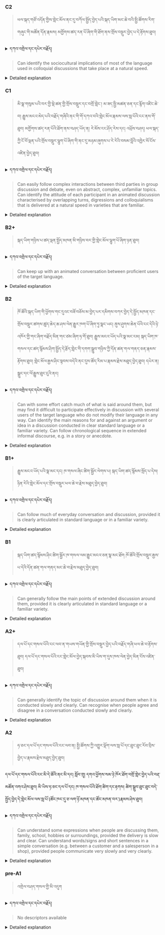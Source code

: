 ### C2
<!-- panels:start -->
<!-- div:left-panel -->

> ཕལ་སྐད་གཙོ་འདོན་གྱིས་གླེང་མོལ་ནང་དུ་བཀོལ་སྤྱོད་བྱེད་པའི་སྐད་ཡིག་མང་ཆེ་བའི་སྤྱི་ཚོགས་རིག་གཞུང་གི་མཚོན་དོན་རྣམས། མགྱོགས་ཚད་རན་པོ་ཞིག་གི་ཐོག་ནས་གྲོས་བསྔུར་བྱེད་པ་དེ་རྟོགས་ཐུབ། 




<details>
  <summary>དཀའ་འགྲེལ་དང་དཔེར་བརྗོད།</summary>

བདག་གིས་དེ་ལྷག་ཏུ་སྟབས་བདེའི་ཆ་ཤས་སུ་དབྱེ་རུ་བཅུག་པ་སྟེ།

1.སྐད་ཆ་དྭངས་ཤིང་གསལ་བ་སྟེ། འདིས་ཁྱོད་ཀྱིས་གོ་བདེ་ཤེས་སླ་བའི་ཐབས་ལ་བརྟེན་ནས་བཤད་ཆོག་པ་དང་འབྲི་ཆོག་པ་མཚོན་ ཁྱེད་ཀྱིས་དོན་སྙིང་ལྡན་པའི་ཚིག་བཀོལ་ནས་ཉན་མཁན་དང་ཀློག་པ་པོ་རྣམས་ལ་མཚོན་ན་རྙོག་འཛིང་ཆེན་པོ་མེད།
དཔེ་མཚོན་འདི་ལྟར། "དེ་རིང་གི་ནམ་མཁའ་ཧ་ཅང་སྔོ་"ཞེས་པ་ནི་སྟབས་བདེ་ཞིང་གསལ་བའི་ཚིག་གྲུབ་ཤིག་རེད།
</details>


<!-- div:right-panel -->

> Can identify the sociocultural implications of most of the language used in colloquial discussions that take place at a natural speed.





<details>

  <summary>Detailed explanation</summary>

It means that the written text is entirely devoid of spelling, punctuation, grammar, or any other mistakes that would compromise its correctness, clarity, or adherence to the established rules and conventions of the writing system.

</details>

<!-- panels:end -->




### C1
<!-- panels:start -->
<!-- div:left-panel -->

>  མི་སྣ་གསུམ་པའི་བར་གྱི་སྡེ་ཚན་གྱི་གྲོས་བསྡུར་དང་བགྲོ་གླེང་། མ་ཟད་སྤྱི་མཚན་ཅན་དང་རྙོག་འཛིང་ཆེ་བ། རྒྱུས་མངའ་མེད་པའི་བརྗོད་གཞིའི་ནང་གི་གོ་དཀའ་བའི་གླེང་མོལ་རྣམས་ལས་སླ་པོའི་ངང་ནས་གོ་ཐུབ།
མགྱོགས་ཚད་རན་པོའི་ཐོག་ནས་བཤད་ཡོད་ན། རེ་མོས་ངང་ཤོད་རེས་དང། འཕྲོས་བཤད། ཕལ་སྐད་ཀྱི་ངོ་བོ་ལྡན་པའི་གྲོས་བསྡུར་ལྷུག་པོ་ཞིག་གི་ནང་དུ་མཉམ་ཞུགས་པ་རེ་རེའི་བསམ་བློའི་འཁྱེར་སོ་ངོས་འཛིན་བྱེད་ཐུབ། 




<details>
  <summary>དཀའ་འགྲེལ་དང་དཔེར་བརྗོད།</summary>

བདག་གིས་དེ་ལྷག་ཏུ་སྟབས་བདེའི་ཆ་ཤས་སུ་དབྱེ་རུ་བཅུག་པ་སྟེ།

1.སྐད་ཆ་དྭངས་ཤིང་གསལ་བ་སྟེ། འདིས་ཁྱོད་ཀྱིས་གོ་བདེ་ཤེས་སླ་བའི་ཐབས་ལ་བརྟེན་ནས་བཤད་ཆོག་པ་དང་འབྲི་ཆོག་པ་མཚོན་ ཁྱེད་ཀྱིས་དོན་སྙིང་ལྡན་པའི་ཚིག་བཀོལ་ནས་ཉན་མཁན་དང་ཀློག་པ་པོ་རྣམས་ལ་མཚོན་ན་རྙོག་འཛིང་ཆེན་པོ་མེད།
དཔེ་མཚོན་འདི་ལྟར། "དེ་རིང་གི་ནམ་མཁའ་ཧ་ཅང་སྔོ་"ཞེས་པ་ནི་སྟབས་བདེ་ཞིང་གསལ་བའི་ཚིག་གྲུབ་ཤིག་རེད།
</details>

<!-- div:right-panel -->

>Can easily follow complex interactions between third parties in group discussion and debate, even on abstract, complex, unfamiliar topics.
Can identify the attitude of each participant in an animated discussion characterised by overlapping turns, digressions and colloquialisms that is delivered at a natural speed in varieties that are familiar.





<details>

  <summary>Detailed explanation</summary>

Let me break it down into simpler parts:

1. Clear and fluent language: This means that you can speak or write in a way that is easy to understand. You use words that make sense and are not too complicated for the listener or reader.
Example: "The sky is blue today" is a clear and simple sentence.

</details>

<!-- panels:end -->




### B2+
<!-- panels:start -->
<!-- div:left-panel -->

> སྐད་ཡིག་གཉིས་པ་ཚད་ལྡན་སྤྱོད་མཁན་མི་གཉིས་བར་གྱི་གླེང་མོལ་ལྷུག་པོ་ཞིག་ཉན་ཐུབ།


<details>
  <summary>དཀའ་འགྲེལ་དང་དཔེར་བརྗོད།</summary>

བདག་གིས་དེ་ལྷག་ཏུ་སྟབས་བདེའི་ཆ་ཤས་སུ་དབྱེ་རུ་བཅུག་པ་སྟེ།

1.སྐད་ཆ་དྭངས་ཤིང་གསལ་བ་སྟེ། འདིས་ཁྱོད་ཀྱིས་གོ་བདེ་ཤེས་སླ་བའི་ཐབས་ལ་བརྟེན་ནས་བཤད་ཆོག་པ་དང་འབྲི་ཆོག་པ་མཚོན་ ཁྱེད་ཀྱིས་དོན་སྙིང་ལྡན་པའི་ཚིག་བཀོལ་ནས་ཉན་མཁན་དང་ཀློག་པ་པོ་རྣམས་ལ་མཚོན་ན་རྙོག་འཛིང་ཆེན་པོ་མེད།
དཔེ་མཚོན་འདི་ལྟར། "དེ་རིང་གི་ནམ་མཁའ་ཧ་ཅང་སྔོ་"ཞེས་པ་ནི་སྟབས་བདེ་ཞིང་གསལ་བའི་ཚིག་གྲུབ་ཤིག་རེད།
</details>


<!-- div:right-panel -->

>Can keep up with an animated conversation between proficient users of the target language.



<details>

  <summary>Detailed explanation</summary>

Let me break it down into simpler parts:

1. Clear and fluent language: This means that you can speak or write in a way that is easy to understand. You use words that make sense and are not too complicated for the listener or reader.
Example: "The sky is blue today" is a clear and simple sentence.

</details>

<!-- panels:end -->




### B2
<!-- panels:start -->
<!-- div:left-panel -->

>ཁོ་ཚོའི་སྐད་ཡིག་གི་ཕྱོགས་གང་དུའང་བཟོ་བཅོས་མ་བྱེད་པར་དམིགས་བཀར་བྱེད་དེ་སྤྱོད་མཁན་དང་གྲོས་བསྡུར་ཚགས་ཚུད་ཆེད་ཆ་ཤས་ལེན་རྒྱུར་ཁག་པོ་ཞིག་ཏུ་སྣང་ཡང། ནུས་ཤུགས་ཆེན་པོའི་ངང་དེའི་ཉེ་འཁོར་གྱི་གང་ཞིག་བརྗོད་མིན་གང་ཙམ་ཞིག་ཧ་གོ་ཐུབ། 
རྒྱུས་མངའ་ཡོད་པའི་སྣ་མང་ངམ། སྐད་ཡིག་ཁ་གསལ་དང་ཚད་སྙོམས་ཤིག་སྤྱོད་དེ་རྩོད་གླེང་གི་དགག་སྒྲུབ་གཉིས་ཀྱི་དོན་ཚན་གལ་གནད་ཅན་རྣམས་རྟོགས་ཐུབ།
གླེང་མོལ་རྒྱས་ཤིང་སྟབས་བདེའི་ནང་དུས་ཚོད་རིམ་པ་རྣམས་རྗེས་མཐུད་བྱེད་ཐུབ། དཔེར་ན། སྒྲུང་དང་ལོ་རྒྱུས་ཐུང་ངུའི་ནང། 



<details>
  <summary>དཀའ་འགྲེལ་དང་དཔེར་བརྗོད།</summary>

བདག་གིས་དེ་ལྷག་ཏུ་སྟབས་བདེའི་ཆ་ཤས་སུ་དབྱེ་རུ་བཅུག་པ་སྟེ།

1.སྐད་ཆ་དྭངས་ཤིང་གསལ་བ་སྟེ། འདིས་ཁྱོད་ཀྱིས་གོ་བདེ་ཤེས་སླ་བའི་ཐབས་ལ་བརྟེན་ནས་བཤད་ཆོག་པ་དང་འབྲི་ཆོག་པ་མཚོན་ ཁྱེད་ཀྱིས་དོན་སྙིང་ལྡན་པའི་ཚིག་བཀོལ་ནས་ཉན་མཁན་དང་ཀློག་པ་པོ་རྣམས་ལ་མཚོན་ན་རྙོག་འཛིང་ཆེན་པོ་མེད།
དཔེ་མཚོན་འདི་ལྟར། "དེ་རིང་གི་ནམ་མཁའ་ཧ་ཅང་སྔོ་"ཞེས་པ་ནི་སྟབས་བདེ་ཞིང་གསལ་བའི་ཚིག་གྲུབ་ཤིག་རེད།
</details>


<!-- div:right-panel -->

> Can with some effort catch much of what is said around them, but may find it difficult to participate 
effectively in discussion with several users of the target language who do not modify their language in 
any way.
Can identify the main reasons for and against an argument or idea in a discussion conducted in clear 
standard language or a familiar variety.
Can follow chronological sequence in extended informal discourse, e.g. in a story or anecdote.




<details>

  <summary>Detailed explanation</summary>

Let me break it down into simpler parts:

1. Clear and fluent language: This means that you can speak or write in a way that is easy to understand. You use words that make sense and are not too complicated for the listener or reader.
Example: "The sky is blue today" is a clear and simple sentence.

</details>

<!-- panels:end -->






### B1+
<!-- panels:start -->
<!-- div:left-panel -->

> རྒྱུས་མངའ་ཡོད་པའི་སྣ་མང་དང། ཁ་གསལ་ཞིང་ཚིག་སྦྱོར་ལེགས་པ། སྐད་ཡིག་ཚད་སྙོམས་སྤོད་པ་དེས། ཉིན་རེའི་གླེང་མོལ་དང་གྲོས་བསྡུར་ཕལ་ཆེ་བ་རྗེས་མཐུད་བྱེད་ཐུབ། 




<details>
  <summary>དཀའ་འགྲེལ་དང་དཔེར་བརྗོད།</summary>

བདག་གིས་དེ་ལྷག་ཏུ་སྟབས་བདེའི་ཆ་ཤས་སུ་དབྱེ་རུ་བཅུག་པ་སྟེ།

1.སྐད་ཆ་དྭངས་ཤིང་གསལ་བ་སྟེ། འདིས་ཁྱོད་ཀྱིས་གོ་བདེ་ཤེས་སླ་བའི་ཐབས་ལ་བརྟེན་ནས་བཤད་ཆོག་པ་དང་འབྲི་ཆོག་པ་མཚོན་ ཁྱེད་ཀྱིས་དོན་སྙིང་ལྡན་པའི་ཚིག་བཀོལ་ནས་ཉན་མཁན་དང་ཀློག་པ་པོ་རྣམས་ལ་མཚོན་ན་རྙོག་འཛིང་ཆེན་པོ་མེད།
དཔེ་མཚོན་འདི་ལྟར། "དེ་རིང་གི་ནམ་མཁའ་ཧ་ཅང་སྔོ་"ཞེས་པ་ནི་སྟབས་བདེ་ཞིང་གསལ་བའི་ཚིག་གྲུབ་ཤིག་རེད།
</details>

<!-- div:right-panel -->

> Can follow much of everyday conversation and discussion, provided it is clearly articulated in standard 
language or in a familiar variety.



<details>

  <summary>Detailed explanation</summary>

Let me break it down into simpler parts:

1. Clear and fluent language: This means that you can speak or write in a way that is easy to understand. You use words that make sense and are not too complicated for the listener or reader.
Example: "The sky is blue today" is a clear and simple sentence.

</details>

<!-- panels:end -->

### B1
<!-- panels:start -->
<!-- div:left-panel -->

> སྐད་ཡིག་ཚད་སྙོམས་ཤིང་ཚིག་སྦྱོར་ཁ་གསལ་ལམ་རྒྱུང་མངའ་ཅན་སྣ་མང་ཐོག ཁོ་ཚོའི་གྲོས་བསྡུར་རྒྱས་པ་དེའི་དོན་ཚན་གལ་གནད་མང་ཆེ་བ་རྗེས་མཐུད་བྱེད་ཐུབ། 




<details>
  <summary>དཀའ་འགྲེལ་དང་དཔེར་བརྗོད།</summary>

བདག་གིས་དེ་ལྷག་ཏུ་སྟབས་བདེའི་ཆ་ཤས་སུ་དབྱེ་རུ་བཅུག་པ་སྟེ།

1.སྐད་ཆ་དྭངས་ཤིང་གསལ་བ་སྟེ། འདིས་ཁྱོད་ཀྱིས་གོ་བདེ་ཤེས་སླ་བའི་ཐབས་ལ་བརྟེན་ནས་བཤད་ཆོག་པ་དང་འབྲི་ཆོག་པ་མཚོན་ ཁྱེད་ཀྱིས་དོན་སྙིང་ལྡན་པའི་ཚིག་བཀོལ་ནས་ཉན་མཁན་དང་ཀློག་པ་པོ་རྣམས་ལ་མཚོན་ན་རྙོག་འཛིང་ཆེན་པོ་མེད།
དཔེ་མཚོན་འདི་ལྟར། "དེ་རིང་གི་ནམ་མཁའ་ཧ་ཅང་སྔོ་"ཞེས་པ་ནི་སྟབས་བདེ་ཞིང་གསལ་བའི་ཚིག་གྲུབ་ཤིག་རེད།
</details>

<!-- div:right-panel -->

> Can generally follow the main points of extended discussion around them, provided it is clearly 
articulated in standard language or a familiar variety.



<details>

  <summary>Detailed explanation</summary>

Let me break it down into simpler parts:

1. Clear and fluent language: This means that you can speak or write in a way that is easy to understand. You use words that make sense and are not too complicated for the listener or reader.
Example: "The sky is blue today" is a clear and simple sentence.

</details>

<!-- panels:end -->





### A2+
<!-- panels:start -->
<!-- div:left-panel -->

> དལ་པོ་དང་གསལ་པོའི་ངང་ལབ་ན་གཡས་གཡོན་གྱི་གྲོས་བསྡུར་བྱེད་པའི་བརྗོད་གཞི་ཕལ་ཆེ་བ་རྟོགས་ཐུབ།
དལ་པོ་དང་གསལ་པོའི་ངང་གླེང་མོལ་བྱེད་སྐབས་མི་ཡིས་ག་དུས་ཁས་ལེན་བྱེད་མིན་ངོས་འཛིན་ཐུབ། 

<details>
  <summary>དཀའ་འགྲེལ་དང་དཔེར་བརྗོད།</summary>

བདག་གིས་དེ་ལྷག་ཏུ་སྟབས་བདེའི་ཆ་ཤས་སུ་དབྱེ་རུ་བཅུག་པ་སྟེ།

1.སྐད་ཆ་དྭངས་ཤིང་གསལ་བ་སྟེ། འདིས་ཁྱོད་ཀྱིས་གོ་བདེ་ཤེས་སླ་བའི་ཐབས་ལ་བརྟེན་ནས་བཤད་ཆོག་པ་དང་འབྲི་ཆོག་པ་མཚོན་ ཁྱེད་ཀྱིས་དོན་སྙིང་ལྡན་པའི་ཚིག་བཀོལ་ནས་ཉན་མཁན་དང་ཀློག་པ་པོ་རྣམས་ལ་མཚོན་ན་རྙོག་འཛིང་ཆེན་པོ་མེད།
དཔེ་མཚོན་འདི་ལྟར། "དེ་རིང་གི་ནམ་མཁའ་ཧ་ཅང་སྔོ་"ཞེས་པ་ནི་སྟབས་བདེ་ཞིང་གསལ་བའི་ཚིག་གྲུབ་ཤིག་རེད།
</details>

<!-- div:right-panel -->

> Can generally identify the topic of discussion around them when it is conducted slowly and clearly.
Can recognise when people agree and disagree in a conversation conducted slowly and clearly.



<details>

  <summary>Detailed explanation</summary>

Let me break it down into simpler parts:

1. Clear and fluent language: This means that you can speak or write in a way that is easy to understand. You use words that make sense and are not too complicated for the listener or reader.
Example: "The sky is blue today" is a clear and simple sentence.

</details>

<!-- panels:end -->



### A2
<!-- panels:start -->
<!-- div:left-panel -->

> ཧ་ཅང་དལ་པོ་དང་གསལ་པོའི་ངང་ལབ་ན། སྤྱི་ཚོགས་ཀྱི་འགྱུར་ལྡོག་ལས་སླ་པོ་དང་ཐུང་ཐུང་རོབ་བྲིས་བྱེད་པ་རྣམས་རྗེས་མཐུད་བྱེད་ཐུབ།

དལ་པོ་དང་གསལ་པོའི་ངང་མི་དེ་ཚོའི་ནང་མི་དང། སློབ་གྲྭ། དགའ་ཕྱོགས་སམ་ཉེ་ཁོར་ཐོག་བགྲོ་གླེང་བྱེད་པའི་བརྡ་མཚོན་འགའ་ཤེས་ཐུབ།
མི་ཡིས་ཧ་ཅང་དལ་པོ་དང། ཁ་གསལ་པོའི་ཐོག་ཚིག་དང་རྟགས། ཚིག་སྒྲུབ་ཐུང་ཐུང་བདེ་སྤྱོད་བྱེད་དེ་གླེང་མོལ་ལས་སླ་པོ་(ཚོང་ཁང་དུ་ཅ་ལག་ཉོ་མཁན་དང་ཚོང་མཁན་བར་)རྣམས་ཤེས་ཐུབ།


<details>
  <summary>དཀའ་འགྲེལ་དང་དཔེར་བརྗོད།</summary>

བདག་གིས་དེ་ལྷག་ཏུ་སྟབས་བདེའི་ཆ་ཤས་སུ་དབྱེ་རུ་བཅུག་པ་སྟེ།

1.སྐད་ཆ་དྭངས་ཤིང་གསལ་བ་སྟེ། འདིས་ཁྱོད་ཀྱིས་གོ་བདེ་ཤེས་སླ་བའི་ཐབས་ལ་བརྟེན་ནས་བཤད་ཆོག་པ་དང་འབྲི་ཆོག་པ་མཚོན་ ཁྱེད་ཀྱིས་དོན་སྙིང་ལྡན་པའི་ཚིག་བཀོལ་ནས་ཉན་མཁན་དང་ཀློག་པ་པོ་རྣམས་ལ་མཚོན་ན་རྙོག་འཛིང་ཆེན་པོ་མེད།
དཔེ་མཚོན་འདི་ལྟར། "དེ་རིང་གི་ནམ་མཁའ་ཧ་ཅང་སྔོ་"ཞེས་པ་ནི་སྟབས་བདེ་ཞིང་གསལ་བའི་ཚིག་གྲུབ་ཤིག་རེད།
</details>

<!-- div:right-panel -->

> Can understand some expressions when people are discussing them, family, school, hobbies or 
surroundings, provided the delivery is slow and clear.
Can understand words/signs and short sentences in a simple conversation (e.g. between a customer and 
a salesperson in a shop), provided people communicate very slowly and very clearly.



<details>

  <summary>Detailed explanation</summary>

Let me break it down into simpler parts:

1. Clear and fluent language: This means that you can speak or write in a way that is easy to understand. You use words that make sense and are not too complicated for the listener or reader.
Example: "The sky is blue today" is a clear and simple sentence.

</details>

<!-- panels:end -->





### pre-A1
<!-- panels:start -->
<!-- div:left-panel -->

> འགྲེལ་བཤད་གསལ་གྱི་མི་འདུག

<details>
  <summary>དཀའ་འགྲེལ་དང་དཔེར་བརྗོད།</summary>

བདག་གིས་དེ་ལྷག་ཏུ་སྟབས་བདེའི་ཆ་ཤས་སུ་དབྱེ་རུ་བཅུག་པ་སྟེ།

1.སྐད་ཆ་དྭངས་ཤིང་གསལ་བ་སྟེ། འདིས་ཁྱོད་ཀྱིས་གོ་བདེ་ཤེས་སླ་བའི་ཐབས་ལ་བརྟེན་ནས་བཤད་ཆོག་པ་དང་འབྲི་ཆོག་པ་མཚོན་ ཁྱེད་ཀྱིས་དོན་སྙིང་ལྡན་པའི་ཚིག་བཀོལ་ནས་ཉན་མཁན་དང་ཀློག་པ་པོ་རྣམས་ལ་མཚོན་ན་རྙོག་འཛིང་ཆེན་པོ་མེད།
དཔེ་མཚོན་འདི་ལྟར། "དེ་རིང་གི་ནམ་མཁའ་ཧ་ཅང་སྔོ་"ཞེས་པ་ནི་སྟབས་བདེ་ཞིང་གསལ་བའི་ཚིག་གྲུབ་ཤིག་རེད།
</details>

<!-- div:right-panel -->

> No descriptors available

<details>

  <summary>Detailed explanation</summary>

Let me break it down into simpler parts:

1. Can communicate very basic information about personal details in a simple way.

</details>

<!-- panels:end -->

